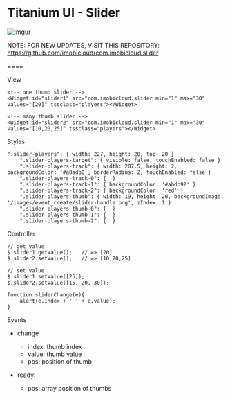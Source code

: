 # Titanium UI - Slider

![Imgur](http://i.imgur.com/mJ82noZ.png)

NOTE: FOR NEW UPDATES, VISIT THIS REPOSITORY: https://github.com/imobicloud/com.imobicloud.slider

====

View
	
	<!-- one thumb slider -->
    <Widget id="slider1" src="com.imobicloud.slider min="1" max="30" values="[20]" tssclass="players"></Widget>

    <!-- many thumb slider -->
    <Widget id="slider2" src="com.imobicloud.slider min="1" max="30" values="[10,20,25]" tssclass="players"></Widget>
    
Styles

	".slider-players": { width: 227, height: 20, top: 20 }
		".slider-players-target": { visible: false, touchEnabled: false }
		".slider-players-track": { width: 207.5, height: 2, backgroundColor: '#a8adb0', borderRadius: 2, touchEnabled: false }
		".slider-players-track-0": {  }
		".slider-players-track-1": { backgroundColor: '#abdb92' }
        ".slider-players-track-2": { backgroundColor: 'red' }
		".slider-players-thumb": { width: 19, height: 20, backgroundImage: '/images/event_create/slider-handle.png', zIndex: 1 }
		".slider-players-thumb-0": {  }
		".slider-players-thumb-1": {  }	
    	".slider-players-thumb-2": {  }	
    
Controller

	// get value
	$.slider1.getValue();	// => [20]
    $.slider2.setValue();	// => [10,20,25]
    
    // set value
	$.slider1.setValue([25]);	
    $.slider2.setValue([15, 20, 30]);	
    
    function sliderChange(e){
    	alert(e.index + ' ' + e.value);
    }

Events

- change
	+ index: thumb index
	+ value: thumb value
	+ pos: position of thumb

- ready: 
	+ pos: array position of thumbs